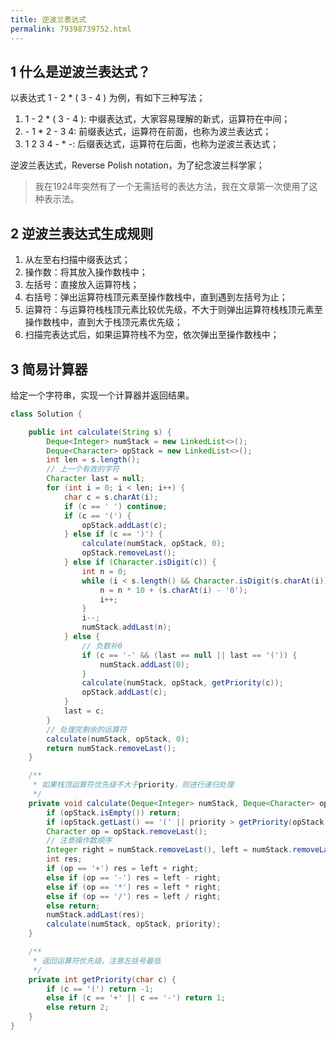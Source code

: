 ```yaml
---
title: 逆波兰表达式
permalink: 79398739752.html
---
```


## 1 什么是逆波兰表达式？

以表达式 1 - 2 * ( 3 - 4 ) 为例，有如下三种写法；

1. 1 - 2 * ( 3 - 4 ): 中缀表达式，大家容易理解的新式，运算符在中间；
2. \- 1 * 2 - 3 4: 前缀表达式，运算符在前面，也称为波兰表达式；
3. 1 2 3 4 - * -: 后缀表达式，运算符在后面，也称为逆波兰表达式；

逆波兰表达式，Reverse Polish notation，为了纪念波兰科学家；

> 我在1924年突然有了一个无需括号的表达方法，我在文章第一次使用了这种表示法。

## 2 逆波兰表达式生成规则

1. 从左至右扫描中缀表达式；
2. 操作数：将其放入操作数栈中；
3. 左括号：直接放入运算符栈；
4. 右括号：弹出运算符栈顶元素至操作数栈中，直到遇到左括号为止；
5. 运算符：与运算符栈栈顶元素比较优先级，不大于则弹出运算符栈栈顶元素至操作数栈中，直到大于栈顶元素优先级；
6. 扫描完表达式后，如果运算符栈不为空，依次弹出至操作数栈中；

## 3 简易计算器

给定一个字符串，实现一个计算器并返回结果。

```java
class Solution {

    public int calculate(String s) {
        Deque<Integer> numStack = new LinkedList<>();
        Deque<Character> opStack = new LinkedList<>();
        int len = s.length();
        // 上一个有效的字符
        Character last = null;
        for (int i = 0; i < len; i++) {
            char c = s.charAt(i);
            if (c == ' ') continue;
            if (c == '(') {
                opStack.addLast(c);
            } else if (c == ')') {
                calculate(numStack, opStack, 0);
                opStack.removeLast();
            } else if (Character.isDigit(c)) {
                int n = 0;
                while (i < s.length() && Character.isDigit(s.charAt(i))) {
                    n = n * 10 + (s.charAt(i) - '0');
                    i++;
                }
                i--;
                numStack.addLast(n);
            } else {
                // 负数补0
                if (c == '-' && (last == null || last == '(')) {
                    numStack.addLast(0);
                }
                calculate(numStack, opStack, getPriority(c));
                opStack.addLast(c);
            }
            last = c;
        }
        // 处理完剩余的运算符
        calculate(numStack, opStack, 0);
        return numStack.removeLast();
    }

    /**
     * 如果栈顶运算符优先级不大于priority，则进行递归处理
     */
    private void calculate(Deque<Integer> numStack, Deque<Character> opStack, int priority) {
        if (opStack.isEmpty()) return;
        if (opStack.getLast() == '(' || priority > getPriority(opStack.getLast())) return;
        Character op = opStack.removeLast();
        // 注意操作数顺序
        Integer right = numStack.removeLast(), left = numStack.removeLast();
        int res;
        if (op == '+') res = left + right;
        else if (op == '-') res = left - right;
        else if (op == '*') res = left * right;
        else if (op == '/') res = left / right;
        else return;
        numStack.addLast(res);
        calculate(numStack, opStack, priority);
    }

    /**
     * 返回运算符优先级，注意左括号最低
     */
    private int getPriority(char c) {
        if (c == '(') return -1;
        else if (c == '+' || c == '-') return 1;
        else return 2;
    }
}
```